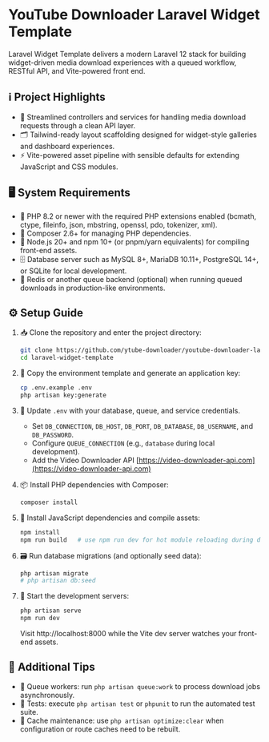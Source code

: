 # YouTube Downloader Laravel Widget Template

Laravel Widget Template delivers a modern Laravel 12 stack for building widget-driven media download experiences with a queued workflow, RESTful API, and Vite-powered front end.

## ℹ️ Project Highlights

- 🎯 Streamlined controllers and services for handling media download requests through a clean API layer.
- 🗂️ Tailwind-ready layout scaffolding designed for widget-style galleries and dashboard experiences.
- ⚡ Vite-powered asset pipeline with sensible defaults for extending JavaScript and CSS modules.

## 🖥️ System Requirements

- 🐘 PHP 8.2 or newer with the required PHP extensions enabled (bcmath, ctype, fileinfo, json, mbstring, openssl, pdo, tokenizer, xml).
- 🧰 Composer 2.6+ for managing PHP dependencies.
- 🧪 Node.js 20+ and npm 10+ (or pnpm/yarn equivalents) for compiling front-end assets.
- 🗄️ Database server such as MySQL 8+, MariaDB 10.11+, PostgreSQL 14+, or SQLite for local development.
- 🚀 Redis or another queue backend (optional) when running queued downloads in production-like environments.

## ⚙️ Setup Guide

1. 📥 Clone the repository and enter the project directory:
   ```bash
   git clone https://github.com/ytube-downloader/youtube-downloader-laravel-widget
   cd laravel-widget-template
   ```

2. 🔐 Copy the environment template and generate an application key:
   ```bash
   cp .env.example .env
   php artisan key:generate
   ```

3. 🧭 Update `.env` with your database, queue, and service credentials.
   - Set `DB_CONNECTION`, `DB_HOST`, `DB_PORT`, `DB_DATABASE`, `DB_USERNAME`, and `DB_PASSWORD`.
   - Configure `QUEUE_CONNECTION` (e.g., `database` during local development).
   - Add the Video Downloader API [https://video-downloader-api.com](https://video-downloader-api.com)

4. 📦 Install PHP dependencies with Composer:
   ```bash
   composer install
   ```

5. 🧶 Install JavaScript dependencies and compile assets:
   ```bash
   npm install
   npm run build   # use npm run dev for hot module reloading during development
   ```

6. 🗃️ Run database migrations (and optionally seed data):
   ```bash
   php artisan migrate
   # php artisan db:seed
   ```

7. 🚀 Start the development servers:
   ```bash
   php artisan serve
   npm run dev
   ```

   Visit http://localhost:8000 while the Vite dev server watches your front-end assets.

## 🧾 Additional Tips

- 🧵 Queue workers: run `php artisan queue:work` to process download jobs asynchronously.
- 🧪 Tests: execute `php artisan test` or `phpunit` to run the automated test suite.
- 🧼 Cache maintenance: use `php artisan optimize:clear` when configuration or route caches need to be rebuilt.
